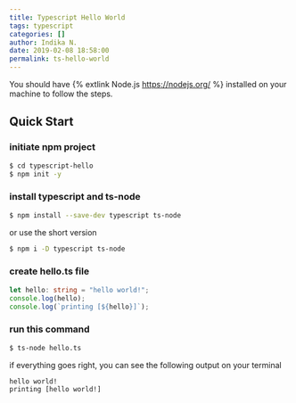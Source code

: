 ```yaml
---
title: Typescript Hello World
tags: typescript
categories: []
author: Indika N.
date: 2019-02-08 18:58:00
permalink: ts-hello-world
---
```


You should have {% extlink Node.js https://nodejs.org/ %} installed on your machine to follow the steps.

## Quick Start

### initiate npm project

```bash
$ cd typescript-hello
$ npm init -y
```

### install typescript and ts-node

```bash
$ npm install --save-dev typescript ts-node
```

<!--more-->

or use the short version

```bash
$ npm i -D typescript ts-node
```

### create hello.ts file

```typescript
let hello: string = "hello world!";
console.log(hello);
console.log(`printing [${hello}]`);
```

### run this command

```bash
$ ts-node hello.ts
```

if everything goes right, you can see the following output on your terminal

```bash
hello world!
printing [hello world!]
```
